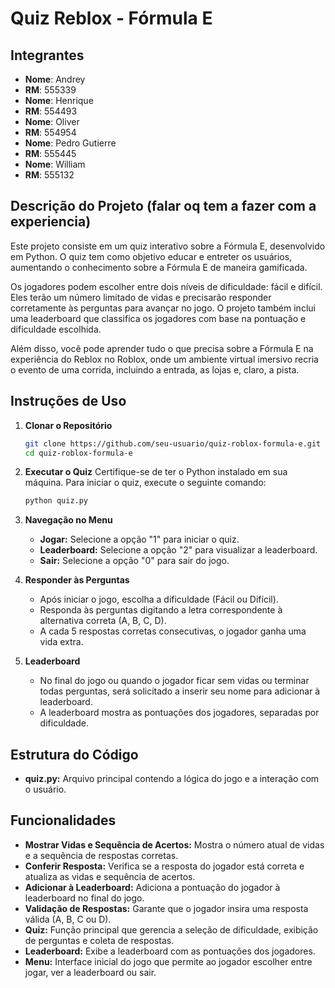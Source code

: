 # Quiz Reblox - Fórmula E

## Integrantes

- **Nome**: Andrey
- **RM**: 555339
- **Nome**: Henrique
- **RM**: 554493
- **Nome**: Oliver
- **RM**: 554954
- **Nome**: Pedro Gutierre
- **RM**: 555445
- **Nome**: William
- **RM**: 555132

## Descrição do Projeto (falar oq tem a fazer com a experiencia)

Este projeto consiste em um quiz interativo sobre a Fórmula E, desenvolvido em Python. O quiz tem como objetivo educar e entreter os usuários, aumentando o conhecimento sobre a Fórmula E de maneira gamificada. 

Os jogadores podem escolher entre dois níveis de dificuldade: fácil e difícil. Eles terão um número limitado de vidas e precisarão responder corretamente às perguntas para avançar no jogo. O projeto também inclui uma leaderboard que classifica os jogadores com base na pontuação e dificuldade escolhida.

Além disso, você pode aprender tudo o que precisa sobre a Fórmula E na experiência do Reblox no Roblox, onde um ambiente virtual imersivo recria o evento de uma corrida, incluindo a entrada, as lojas e, claro, a pista.

## Instruções de Uso

1. **Clonar o Repositório**
   ```sh
   git clone https://github.com/seu-usuario/quiz-roblox-formula-e.git
   cd quiz-roblox-formula-e
   ```

2. **Executar o Quiz**
   Certifique-se de ter o Python instalado em sua máquina. Para iniciar o quiz, execute o seguinte comando:
   ```sh
   python quiz.py
   ```

3. **Navegação no Menu**
   - **Jogar:** Selecione a opção "1" para iniciar o quiz.
   - **Leaderboard:** Selecione a opção "2" para visualizar a leaderboard.
   - **Sair:** Selecione a opção "0" para sair do jogo.

4. **Responder às Perguntas**
   - Após iniciar o jogo, escolha a dificuldade (Fácil ou Difícil).
   - Responda às perguntas digitando a letra correspondente à alternativa correta (A, B, C, D).
   - A cada 5 respostas corretas consecutivas, o jogador ganha uma vida extra.

5. **Leaderboard**
   - No final do jogo ou quando o jogador ficar sem vidas ou terminar todas perguntas, será solicitado a inserir seu nome para adicionar à leaderboard.
   - A leaderboard mostra as pontuações dos jogadores, separadas por dificuldade.

## Estrutura do Código

- **quiz.py:** Arquivo principal contendo a lógica do jogo e a interação com o usuário.

## Funcionalidades

- **Mostrar Vidas e Sequência de Acertos:** Mostra o número atual de vidas e a sequência de respostas corretas.
- **Conferir Resposta:** Verifica se a resposta do jogador está correta e atualiza as vidas e sequência de acertos.
- **Adicionar à Leaderboard:** Adiciona a pontuação do jogador à leaderboard no final do jogo.
- **Validação de Respostas:** Garante que o jogador insira uma resposta válida (A, B, C ou D).
- **Quiz:** Função principal que gerencia a seleção de dificuldade, exibição de perguntas e coleta de respostas.
- **Leaderboard:** Exibe a leaderboard com as pontuações dos jogadores.
- **Menu:** Interface inicial do jogo que permite ao jogador escolher entre jogar, ver a leaderboard ou sair.
